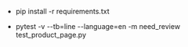 - pip install -r requirements.txt

- pytest -v --tb=line --language=en -m need_review test_product_page.py
